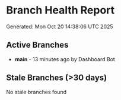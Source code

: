 # Branch Health Report
Generated: Mon Oct 20 14:38:06 UTC 2025

## Active Branches
- **main** - 13 minutes ago by Dashboard Bot

## Stale Branches (>30 days)
No stale branches found
